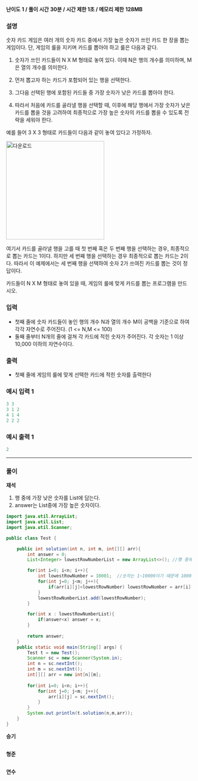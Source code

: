 **난이도** **1  /  풀이 시간** **30분  /  시간 제한 1초  /  메모리 제한** **128MB**

### **설명**

숫자 카드 게임은 여러 개의 숫자 카드 중에서 가장 높은 숫자가 쓰인 카드 한 장을 뽑는 게임이다. 단, 게임의 룰을 지키며 카드를 뽑아야 하고 룰은 다음과 같다.

1. 숫자가 쓰인 카드들이 N X M 형태로 놓여 있다. 이때 N은 행의 개수를 의미하며, M은 열의 개수를 의미한다.

2. 먼저 뽑고자 하는 카드가 포함되어 있는 행을 선택한다.

3. 그다음 선택된 행에 포함된 카드들 중 가장 숫자가 낮은 카드를 뽑아야 한다.

4. 따라서 처음에 카드를 골라낼 행을 선택할 때, 이후에 해당 행에서 가장 숫자가 낮은 카드를 뽑을 것을 고려하여 최종적으로 가장 높은 숫자의 카드를 뽑을 수 있도록 전략을 세워야 한다.

예를 들어 3 X 3 형태로 카드들이 다음과 같이 놓여 있다고 가정하자.

<img width="266" alt="다운로드" src="https://user-images.githubusercontent.com/110963294/223294136-438a1594-8499-4176-9a8b-7919512649ac.png">

여기서 카드를 골라낼 행을 고를 때 첫 번째 혹은 두 번째 행을 선택하는 경우, 최종적으로 뽑는 카드는 1이다. 하지만 세 번째 행을 선택하는 경우 최종적으로 뽑는 카드는 2이다. 따라서 이 예제에서는 세 번째 행을 선택하여 숫자 2가 쓰여진 카드를 뽑는 것이 정답이다.

카드들이 N X M 형태로 놓여 있을 때, 게임의 룰에 맞게 카드를 뽑는 프로그램을 만드시오.

### **입력**

- 첫째 줄에 숫자 카드들이 놓인 행의 개수 N과 열의 개수 M이 공백을 기준으로 하여 각각 자연수로 주어진다. (1 <= N,M <= 100)
- 둘째 줄부터 N개의 줄에 걸쳐 각 카드에 적힌 숫자가 주어진다. 각 숫자는 1 이상 10,000 이하의 자연수이다.

### **출력**

- 첫째 줄에 게임의 룰에 맞게 선택한 카드에 적힌 숫자를 출력한다

### 예시 입력 1

```java
3 3
3 1 2
4 1 4
2 2 2
```

### 예시 출력 1

```java
2
```

---
### 풀이

**재석**

1. 행 중에 가장 낮은 숫자를 List에 담는다.
2. answer는 List중에 가장 높은 숫자이다.
```java
import java.util.ArrayList;
import java.util.List;
import java.util.Scanner;

public class Test {

    public int solution(int n, int m, int[][] arr){
        int answer = 0;
        List<Integer> lowestRowNumberList = new ArrayList<>(); //행 중에 가장 낮은 숫자를 담는 List

        for(int i=0; i<n; i++){
            int lowestRowNumber = 10001;  //숫자는 1~10000이기 때문에 10001로 값을 정함. 2번째 반복문이 끝나면 초기화해야함.
            for(int j=0; j<m; j++){
                if(arr[i][j]<lowestRowNumber) lowestRowNumber = arr[i][j];
            }
            lowestRowNumberList.add(lowestRowNumber);
        }

        for(int x : lowestRowNumberList){
            if(answer<x) answer = x;
        }
        
        return answer;
    }
    public static void main(String[] args) {
        Test t = new Test();
        Scanner sc = new Scanner(System.in);
        int n = sc.nextInt();
        int m = sc.nextInt();
        int[][] arr = new int[n][m];
        
        for(int i=0; i<n; i++){
            for(int j=0; j<m; j++){
                arr[i][j] = sc.nextInt();
            }
        }
        System.out.println(t.solution(n,m,arr));
    }
}

```

**승기**

```java

```

**형준**

```java

```

**연수**

```python

```
